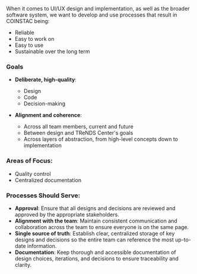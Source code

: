 When it comes to UI/UX design and implementation, as well as the broader software system, we want to develop and use processes that result in COINSTAC being:
- Reliable
- Easy to work on
- Easy to use
- Sustainable over the long term

### Goals
- **Deliberate, high-quality**:
	- Design
	- Code
	- Decision-making

- **Alignment and coherence**:
	- Across all team members, current and future
	- Between design and TReNDS Center's goals
	- Across layers of abstraction, from high-level concepts down to implementation

### Areas of Focus:
- Quality control
- Centralized documentation

### Processes Should Serve:
- **Approval**: Ensure that all designs and decisions are reviewed and approved by the appropriate stakeholders.
- **Alignment with the team**: Maintain consistent communication and collaboration across the team to ensure everyone is on the same page.
- **Single source of truth**: Establish clear, centralized storage of key designs and decisions so the entire team can reference the most up-to-date information.
- **Documentation**: Keep thorough and accessible documentation of design choices, iterations, and decisions to ensure traceability and clarity.